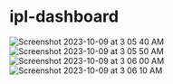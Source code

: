 # ipl-dashboard
![Screenshot 2023-10-09 at 3 05 40 AM](https://github.com/tanujkathuria/ipl-dashboard/assets/11907609/c047db5d-9e12-46b4-9414-a809cb744556)
![Screenshot 2023-10-09 at 3 05 50 AM](https://github.com/tanujkathuria/ipl-dashboard/assets/11907609/bdeaa9a2-e76b-49fc-accb-1ddb8d1f3604)
![Screenshot 2023-10-09 at 3 06 00 AM](https://github.com/tanujkathuria/ipl-dashboard/assets/11907609/a3dd9eb2-f21a-4dab-8dce-343b1c6376ad)
![Screenshot 2023-10-09 at 3 06 10 AM](https://github.com/tanujkathuria/ipl-dashboard/assets/11907609/72118708-5b6f-400f-b03f-4ec25ee3b703)
